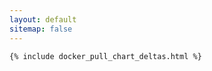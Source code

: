 ```yaml
---
layout: default
sitemap: false
---
```


<section class="chart mt-3" id="chart">

    {% include docker_pull_chart_deltas.html %}

</section>